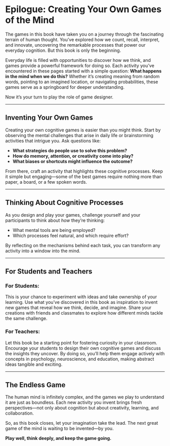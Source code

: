 # Epilogue: Creating Your Own Games of the Mind

The games in this book have taken you on a journey through the fascinating terrain of human thought. You’ve explored how we count, recall, interpret, and innovate, uncovering the remarkable processes that power our everyday cognition. But this book is only the beginning.

Everyday life is filled with opportunities to discover how we think, and games provide a powerful framework for doing so. Each activity you’ve encountered in these pages started with a simple question: **What happens in the mind when we do this?** Whether it’s creating meaning from random words, pointing to an imagined location, or navigating probabilities, these games serve as a springboard for deeper understanding.

Now it’s your turn to play the role of game designer.

---

## Inventing Your Own Games

Creating your own cognitive games is easier than you might think. Start by observing the mental challenges that arise in daily life or brainstorming activities that intrigue you. Ask questions like:
- **What strategies do people use to solve this problem?**
- **How do memory, attention, or creativity come into play?**
- **What biases or shortcuts might influence the outcome?**

From there, craft an activity that highlights these cognitive processes. Keep it simple but engaging—some of the best games require nothing more than paper, a board, or a few spoken words.

---

## Thinking About Cognitive Processes

As you design and play your games, challenge yourself and your participants to think about *how* they’re thinking:
- What mental tools are being employed?
- Which processes feel natural, and which require effort?

By reflecting on the mechanisms behind each task, you can transform any activity into a window into the mind.

---

## For Students and Teachers

### For Students:
This is your chance to experiment with ideas and take ownership of your learning. Use what you’ve discovered in this book as inspiration to invent new games that reveal how we think, decide, and imagine. Share your creations with friends and classmates to explore how different minds tackle the same challenge.

### For Teachers:
Let this book be a starting point for fostering curiosity in your classroom. Encourage your students to design their own cognitive games and discuss the insights they uncover. By doing so, you’ll help them engage actively with concepts in psychology, neuroscience, and education, making abstract ideas tangible and exciting.

---

## The Endless Game

The human mind is infinitely complex, and the games we play to understand it are just as boundless. Each new activity you invent brings fresh perspectives—not only about cognition but about creativity, learning, and collaboration.

So, as this book closes, let your imagination take the lead. The next great game of the mind is waiting to be invented—by you.

**Play well, think deeply, and keep the game going.**
